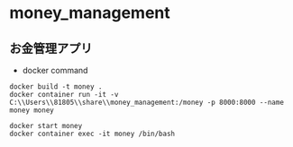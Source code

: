 # money_management


## お金管理アプリ

- docker command
```
docker build -t money .
docker container run -it -v C:\\Users\\81805\\share\\money_management:/money -p 8000:8000 --name money money

docker start money
docker container exec -it money /bin/bash
```
